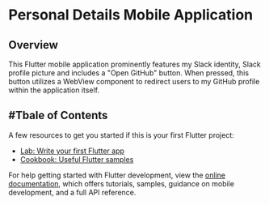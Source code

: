 # Personal Details Mobile Application



## Overview
This Flutter mobile application prominently features my Slack identity, Slack profile picture and includes a "Open GitHub" button. When pressed, this button utilizes a WebView component to redirect users to my GitHub profile within the application itself.

#Tbale of Contents
- 
A few resources to get you started if this is your first Flutter project:

- [Lab: Write your first Flutter app](https://docs.flutter.dev/get-started/codelab)
- [Cookbook: Useful Flutter samples](https://docs.flutter.dev/cookbook)

For help getting started with Flutter development, view the
[online documentation](https://docs.flutter.dev/), which offers tutorials,
samples, guidance on mobile development, and a full API reference.
